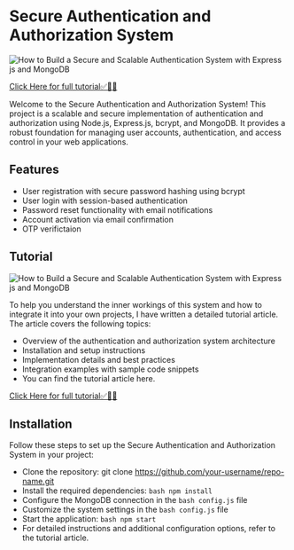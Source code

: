 
# Secure Authentication and Authorization System
![How to Build a Secure and Scalable Authentication System with Express js and MongoDB](https://github.com/sandy088/secure-and-scalable-authent-and-authoriz-System/assets/90024312/ef6a9bce-7eaf-43bf-88dc-b24a9ee218f6)

[Click Here for full tutorial✅👨‍💻](https://sandydev.medium.com/how-to-build-secure-and-scalable-authentication-system-with-node-js-and-mongodb-c50bf51c06b0)

Welcome to the Secure Authentication and Authorization System! This project is a scalable and secure implementation of authentication and authorization using Node.js, Express.js, bcrypt, and MongoDB. It provides a robust foundation for managing user accounts, authentication, and access control in your web applications.



## Features

- User registration with secure password hashing using bcrypt
- User login with session-based authentication
- Password reset functionality with email notifications
- Account activation via email confirmation
- OTP verifictaion


## Tutorial
![How to Build a Secure and Scalable Authentication System with Express js and MongoDB](https://github.com/sandy088/secure-and-scalable-authent-and-authoriz-System/assets/90024312/ef6a9bce-7eaf-43bf-88dc-b24a9ee218f6)

To help you understand the inner workings of this system and how to integrate it into your own projects, I have written a detailed tutorial article. The article covers the following topics:

- Overview of the authentication and authorization system architecture
- Installation and setup instructions
- Implementation details and best practices
- Integration examples with sample code snippets
- You can find the tutorial article here.

[Click Here for full tutorial✅👨‍💻](https://sandydev.medium.com/how-to-build-secure-and-scalable-authentication-system-with-node-js-and-mongodb-c50bf51c06b0)


## Installation


Follow these steps to set up the Secure Authentication and Authorization System in your project:

- Clone the repository: git clone https://github.com/your-username/repo-name.git
- Install the required dependencies: ```bash npm install ```
- Configure the MongoDB connection in the ```bash config.js``` file
- Customize the system settings in the ```bash config.js``` file
- Start the application: ```bash npm start```
- For detailed instructions and additional configuration options, refer to the tutorial article.

    
